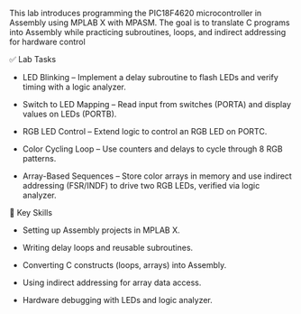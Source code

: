 This lab introduces programming the PIC18F4620 microcontroller in Assembly using MPLAB X with MPASM. The goal is to translate C programs into Assembly while practicing subroutines, loops, and indirect addressing for hardware control  

✅ Lab Tasks

- LED Blinking – Implement a delay subroutine to flash LEDs and verify timing with a logic analyzer.  

- Switch to LED Mapping – Read input from switches (PORTA) and display values on LEDs (PORTB).  

- RGB LED Control – Extend logic to control an RGB LED on PORTC.  

- Color Cycling Loop – Use counters and delays to cycle through 8 RGB patterns.  

- Array-Based Sequences – Store color arrays in memory and use indirect addressing (FSR/INDF) to drive two RGB LEDs, verified via logic analyzer.  

🔑 Key Skills

- Setting up Assembly projects in MPLAB X.  

- Writing delay loops and reusable subroutines.  

- Converting C constructs (loops, arrays) into Assembly.  

- Using indirect addressing for array data access.  

- Hardware debugging with LEDs and logic analyzer.  
